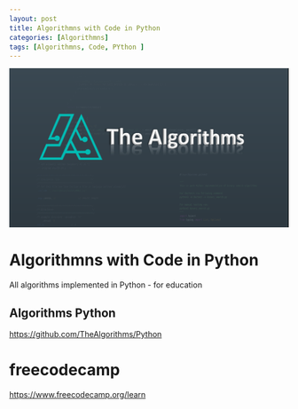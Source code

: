 ```yaml
---
layout: post
title: Algorithmns with Code in Python 
categories: [Algorithmns]
tags: [Algorithmns, Code, PYthon ]
--- 
```

![](../pics/20230705174525_algo_with_code_py.png)

# Algorithmns with Code in Python

All algorithms implemented in Python - for education

## Algorithms Python
<https://github.com/TheAlgorithms/Python>


# freecodecamp
<https://www.freecodecamp.org/learn>
